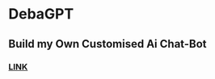 # DebaGPT

<h2>Build my Own Customised Ai Chat-Bot</h2>

<h3><a href="https://technodeba.github.io/DebaGPT/">LINK</a></h3>

